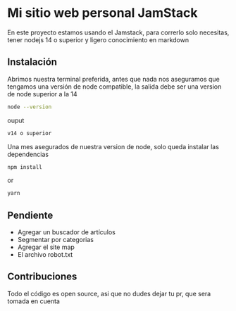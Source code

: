 # Mi sitio web personal JamStack

En este proyecto estamos usando el Jamstack, para correrlo solo necesitas, tener nodejs 14 o superior
y ligero conocimiento en markdown

## Instalación

Abrimos nuestra terminal preferida, antes que nada nos aseguramos que tengamos una versión de node compatible, la salida debe ser una version de node superior a la 14

```bash
node --version
```

ouput

```bash
v14 o superior
```

Una mes asegurados de nuestra version de node, solo queda instalar las dependencias

```bash
npm install
```

or

```bash
yarn
```

## Pendiente

-   Agregar un buscador de artículos
-   Segmentar por categorias
-   Agregar el site map
-   El archivo robot.txt

## Contribuciones

Todo el código es open source, asi que no dudes dejar tu pr, que sera tomada en cuenta
